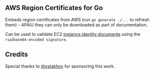## AWS Region Certificates for Go

Embeds region certificates from AWS (run `go generate ./...` to refresh them) - AFAIU they can only be downloaded as part of documentation.

Can be used to validate EC2 [instance identity documents](https://docs.aws.amazon.com/AWSEC2/latest/UserGuide/instance-identity-documents.html) using the `rsa`/`base64-encoded signature`.

## Credits

Special thanks to [@vstakhov](https://github.com/vstakhov) for sponsoring this work.
